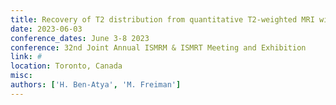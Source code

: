 ```yaml
---
title: Recovery of T2 distribution from quantitative T2-weighted MRI with physically-driven deep learning
date: 2023-06-03
conference_dates: June 3-8 2023
conference: 32nd Joint Annual ISMRM & ISMRT Meeting and Exhibition
link: #
location: Toronto, Canada
misc:  
authors: ['H. Ben-Atya', 'M. Freiman']
---
```

